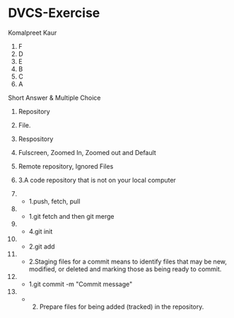 # DVCS-Exercise
Komalpreet Kaur



1. F
2. D
3. E
4. B
5. C
6. A

Short Answer & Multiple Choice

1. Repository
2. File.
3. Respository
4. Fulscreen, Zoomed In, Zoomed out and Default
5. Remote repository, Ignored Files
6. 3.A code repository that is not on your local computer

10. - 1.push, fetch, pull
11. - 1.git fetch and then git merge
12. - 4.git init
13. - 2.git add
14. - 2.Staging files for a commit means to identify files that
may be new, modified, or deleted and marking those as being ready to commit.
15. - 1.git commit -m "Commit message"
16. - 2. Prepare files for being added (tracked) in the
repository.



